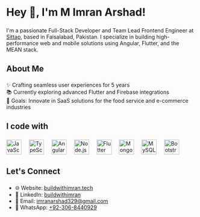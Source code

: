 <h1 align="left">Hey 👋, I'm M Imran Arshad!</h1>

### 

<p align="left">I'm a passionate Full-Stack Developer and Team Lead Frontend Engineer at <a href="https://www.sittap.com/">Sittap</a>, based in Faisalabad, Pakistan. I specialize in building high-performance web and mobile solutions using Angular, Flutter, and the MEAN stack.</p>

### 

<h2 align="left">About Me</h2>

### 

<p align="left">
✨ Crafting seamless user experiences for 5 years<br>
📚 Currently exploring advanced Flutter and Firebase integrations<br>
🎯 Goals: Innovate in SaaS solutions for the food service and e-commerce industries<br>
</p>

### 

<h2 align="left">I code with</h2>

### 

<div align="left">
  <img src="https://cdn.jsdelivr.net/gh/devicons/devicon/icons/javascript/javascript-original.svg" height="40" alt="JavaScript" />
  <img width="12" />
  <img src="https://cdn.jsdelivr.net/gh/devicons/devicon/icons/typescript/typescript-original.svg" height="40" alt="TypeScript" />
  <img width="12" />
  <img src="https://cdn.jsdelivr.net/gh/devicons/devicon/icons/angularjs/angularjs-original.svg" height="40" alt="Angular" />
  <img width="12" />
  <img src="https://cdn.jsdelivr.net/gh/devicons/devicon/icons/nodejs/nodejs-original.svg" height="40" alt="Node.js" />
  <img width="12" />
  <img src="https://cdn.jsdelivr.net/gh/devicons/devicon/icons/flutter/flutter-original.svg" height="40" alt="Flutter" />
  <img width="12" />
  <img src="https://cdn.jsdelivr.net/gh/devicons/devicon/icons/mongodb/mongodb-original.svg" height="40" alt="MongoDB" />
  <img width="12" />
  <img src="https://cdn.jsdelivr.net/gh/devicons/devicon/icons/mysql/mysql-original.svg" height="40" alt="MySQL" />
  <img width="12" />
  <img src="https://cdn.jsdelivr.net/gh/devicons/devicon/icons/bootstrap/bootstrap-original.svg" height="40" alt="Bootstrap" />
</div>

### 

<h2 align="left">Let's Connect</h2>

### 

- 🌐 Website: [buildwithimran.tech](http://buildwithimran.tech/)  
- 💼 LinkedIn: [buildwithimran](https://www.linkedin.com/in/buildwithimran)  
- 📧 Email: imranarshad329@gmail.com  
- 📱 WhatsApp: [+92-306-8440929](https://wa.me/923068440929)
